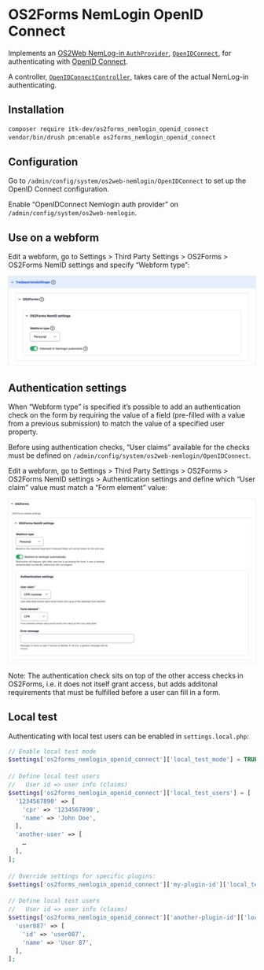 # OS2Forms NemLogin OpenID Connect

Implements an [OS2Web NemLog-in
`AuthProvider`](https://github.com/OS2web/os2web_nemlogin/blob/master/src/Annotation/AuthProvider.php),
[`OpenIDConnect`](src/Plugin/os2web/NemloginAuthProvider/OpenIDConnect.php), for
authenticating with [OpenID Connect](https://openid.net/connect/).

A controller,
[`OpenIDConnectController`](src/Controller/OpenIDConnectController.php), takes
care of the actual NemLog-in authenticating.

## Installation

```sh
composer require itk-dev/os2forms_nemlogin_openid_connect
vendor/bin/drush pm:enable os2forms_nemlogin_openid_connect
```

## Configuration

Go to `/admin/config/system/os2web-nemlogin/OpenIDConnect` to set up the OpenID
Connect configuration.

Enable “OpenIDConnect Nemlogin auth provider” on
`/admin/config/system/os2web-nemlogin`.

## Use on a webform

Edit a webform, go to Settings > Third Party Settings > OS2Forms > OS2Forms NemID
settings and specify “Webform type”:

![Webform type](docs/assets/Webform-type.png)

## Authentication settings

When “Webform type” is specified it’s possible to add an authentication check on
the form by requiring the value of a field (pre-filled with a value from a
previous submission) to match the value of a specified user property.

Before using authentication checks, “User claims” available for the checks must
be defined on `/admin/config/system/os2web-nemlogin/OpenIDConnect`.

Edit a webform, go to Settings > Third Party Settings > OS2Forms > OS2Forms
NemID settings > Authentication settings and define which “User claim” value
must match a “Form element” value:

![Authentication settings](docs/assets/authentication-settings.png)

Note: The authentication check sits on top of the other access checks in
OS2Forms, i.e. it does not itself grant access, but adds additonal requirements
that must be fulfilled before a user can fill in a form.

## Local test

Authenticating with local test users can be enabled in `settings.local.php`:

```php
// Enable local test mode
$settings['os2forms_nemlogin_openid_connect']['local_test_mode'] = TRUE;

// Define local test users
//   User id => user info (claims)
$settings['os2forms_nemlogin_openid_connect']['local_test_users'] = [
  '1234567890' => [
    'cpr' => '1234567890',
    'name' => 'John Doe',
  ],
  'another-user' => [
    …
  ],
];

// Override settings for specific plugins:
$settings['os2forms_nemlogin_openid_connect']['my-plugin-id']['local_test_mode'] = FALSE;

// Define local test users
//   User id => user info (claims)
$settings['os2forms_nemlogin_openid_connect']['another-plugin-id']['local_test_users'] = [
  'user087' => [
    'id' => 'user087',
    'name' => 'User 87',
  ],
];

```
